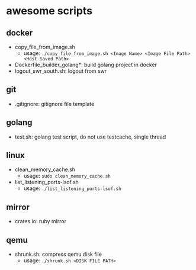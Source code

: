 # awesome scripts

## docker
* copy_file_from_image.sh
  * usage: `./copy_file_from_image.sh <Image Name> <Image File Path> <Host Saved Path>`
* Dockerfile_builder_golang*: build golang project in docker
* logout_swr_south.sh: logout from swr

## git
* .gitignore: gitignore file template

## golang
* test.sh: golang test script, do not use testcache, single thread

## linux
* clean_memory_cache.sh
  * usage: `sudo clean_memory_cache.sh`
* list_listening_ports-lsof.sh
  * usage: `./list_listening_ports-lsof.sh`

## mirror
* crates.io: ruby mirror

## qemu
* shrunk.sh: compress qemu disk file
  * usage: `./shrunk.sh <DISK FILE PATH>`
